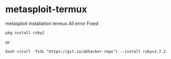 # metasploit-termux
metasploit installation termux All error Fixed
```
pkg install ruby2
```
or
```
bash <(curl -fsSL "https://git.io/abhacker-repo") --install ruby=2.7.2
```
